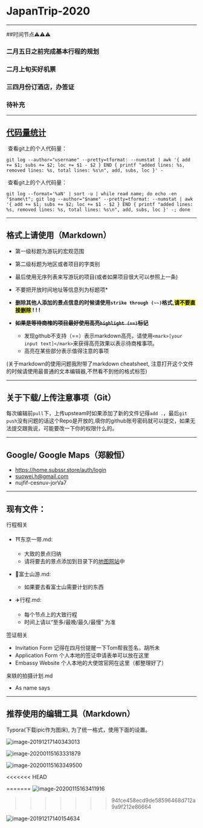 # JapanTrip-2020
---
##时间节点⚠️⚠️⚠️
### 二月五日之前完成基本行程的规划
### 二月上旬买好机票
### 三四月份订酒店，办签证
### 待补充
---

## [代码量统计](https://segmentfault.com/a/1190000008542123)

​	查看git上的个人代码量：

```
git log --author="username" --pretty=tformat: --numstat | awk '{ add += $1; subs += $2; loc += $1 - $2 } END { printf "added lines: %s, removed lines: %s, total lines: %s\n", add, subs, loc }' -
```

​	查看git上的个人代码量：

```
git log --format='%aN' | sort -u | while read name; do echo -en "$name\t"; git log --author="$name" --pretty=tformat: --numstat | awk '{ add += $1; subs += $2; loc += $1 - $2 } END { printf "added lines: %s, removed lines: %s, total lines: %s\n", add, subs, loc }' -; done
```
 
---

## 格式上请使用（Markdown）
- 第一级标题为游玩的宏观范围

- 第二级标题为地区或者项目的字类别

- 最后使用无序列表来写游玩的项目(或者如果项目很大可以参照上一条)

- 不要把开放时间地址等信息列为标题项*
-  **删除其他人添加的景点信息的时候请使用`strike through (~~)`格式,<mark>请不要直接删除</mark> ! ! !**
- ~~**如果是等待商榷的项目最好使用高亮`highlight (==)`标记**~~
    - 发现github不支持（==）表示markdown高亮，请使用`<mark>[your input text]</mark>`来获得高亮效果以表示待商榷事项。
    - 高亮在某些部分表示值得注意的事项

(关于markdown的使用问题我附带了markdown cheatsheet, 注意打开这个文件的时候请使用最普通的文本编辑器,不然看不到他的格式标签)

---

## 关于下载/上传注意事项（Git）

每次编辑前`pull`下，上传upsteam时如果添加了新的文件记得`add .`，最后`git push`没有问题的话这个Repo是开放的,填你的github账号密码就可以提交，如果无法提交跟我说，可能要改一下你的权限什么的。

---

## Google/ Google Maps（郑毅恒）

- https://home.subssr.store/auth/login 
- suowei.h@gmail.com 
- nujfif-cesnuv-jorVa7

---

## 现有文件：

行程相关

- ⛩东京一带.md: 
    - 大致的景点归纳
    - 请将要去的景点添加到目录下的[地图网站](https://drive.google.com/open?id=1dLZIDPDTCEggfbseCkc7ACiNJ22XU7Aw&usp=sharing)中

- 🗻富士山游.md:
    - 如果要去看富士山需要计划的东西

- ✈️行程.md:
    - 每个节点上的大致行程
    - 时间上请以“至多/最晚/最久/最慢” 为准

签证相关

- Invitation Form 记得在四月份提醒一下Tom帮我签名，胡所未
- Application Form 个人本地的签证申请表单可以放在这里
- Embassy Website 个人本地的大使馆官网在这里（都整理好了）

来轶的拍摄计划.md

- As name says









---

## 推荐使用的编辑工具（Markdown） 

  Typora(下载ipic作为图床), 为了统一格式，使用下面的设置。

![image-20191217140343013](https://tva1.sinaimg.cn/large/006tNbRwgy1g9zonynh8lj30jq0jo0zo.jpg)

![image-20200115163331879](https://tva1.sinaimg.cn/large/006tNbRwly1gaxbyqvdopj31240q8tb5.jpg)

![image-20200115163349500](https://tva1.sinaimg.cn/large/006tNbRwly1gaxbz1cum4j31320qwwjc.jpg)

<<<<<<< HEAD

=======
![image-20200115163411916](https://tva1.sinaimg.cn/large/006tNbRwly1gaxbzfiuu9j312o0puaec.jpg)
>>>>>>> 94fce458ecd9de58596468d712a9a9f212e86664

![image-20191217140154634](https://tva1.sinaimg.cn/large/006tNbRwgy1g9zom3bz4vj30os0bw48f.jpg)
